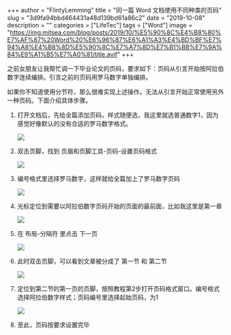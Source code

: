 +++
author = "FlintyLemming"
title = "同一篇 Word 文档使用不同种类的页码"
slug = "3d9fa94bbd464431a48d139bd61a86c2"
date = "2019-10-08"
description = ""
categories = ["LifeTec"]
tags = ["Word"]
image = "https://img.mitsea.com/blog/posts/2019/10/%E5%90%8C%E4%B8%80%E7%AF%87%20Word%20%E6%96%87%E6%A1%A3%E4%BD%BF%E7%94%A8%E4%B8%8D%E5%90%8C%E7%A7%8D%E7%B1%BB%E7%9A%84%E9%A1%B5%E7%A0%81/title.avif"
+++

之前女朋友让我帮忙调一下毕业论文的页码，要求如下：页码从引言开始按阿拉伯数字连续编排。引言之前的页码用罗马数字单独编排。

如果你不知道使用分节符，那么很难实现上述操作。无法从引言开始正常使用另外一种页码。下面介绍具体步骤。

1. 打开文档后，先给全篇添加页码，样式随便选，我这里就选普通数字1，因为感觉好像默认的没有合适的罗马数字格式。
    
    ![](https://img.mitsea.com/blog/posts/2019/10/%E5%90%8C%E4%B8%80%E7%AF%87%20Word%20%E6%96%87%E6%A1%A3%E4%BD%BF%E7%94%A8%E4%B8%8D%E5%90%8C%E7%A7%8D%E7%B1%BB%E7%9A%84%E9%A1%B5%E7%A0%81/1.avif)
    
2. 双击页脚，找到 页眉和页脚工具-页码-设置页码格式
    
    ![](https://img.mitsea.com/blog/posts/2019/10/%E5%90%8C%E4%B8%80%E7%AF%87%20Word%20%E6%96%87%E6%A1%A3%E4%BD%BF%E7%94%A8%E4%B8%8D%E5%90%8C%E7%A7%8D%E7%B1%BB%E7%9A%84%E9%A1%B5%E7%A0%81/2.avif)
    
3. 编号格式里选择罗马数字，这样就给全篇加上了罗马数字页码
    
    ![](https://img.mitsea.com/blog/posts/2019/10/%E5%90%8C%E4%B8%80%E7%AF%87%20Word%20%E6%96%87%E6%A1%A3%E4%BD%BF%E7%94%A8%E4%B8%8D%E5%90%8C%E7%A7%8D%E7%B1%BB%E7%9A%84%E9%A1%B5%E7%A0%81/3.avif)
    
4. 光标定位到需要以阿拉伯数字页码开始的页面的最前面，比如我这里是第一章
    
    ![](https://img.mitsea.com/blog/posts/2019/10/%E5%90%8C%E4%B8%80%E7%AF%87%20Word%20%E6%96%87%E6%A1%A3%E4%BD%BF%E7%94%A8%E4%B8%8D%E5%90%8C%E7%A7%8D%E7%B1%BB%E7%9A%84%E9%A1%B5%E7%A0%81/4.avif)
    
5. 在 布局-分隔符 里点击 下一页
    
    ![](https://img.mitsea.com/blog/posts/2019/10/%E5%90%8C%E4%B8%80%E7%AF%87%20Word%20%E6%96%87%E6%A1%A3%E4%BD%BF%E7%94%A8%E4%B8%8D%E5%90%8C%E7%A7%8D%E7%B1%BB%E7%9A%84%E9%A1%B5%E7%A0%81/5.avif)
    
6. 此时双击页脚，可以看到文章被分成了 第一节 和 第二节
    
    ![](https://img.mitsea.com/blog/posts/2019/10/%E5%90%8C%E4%B8%80%E7%AF%87%20Word%20%E6%96%87%E6%A1%A3%E4%BD%BF%E7%94%A8%E4%B8%8D%E5%90%8C%E7%A7%8D%E7%B1%BB%E7%9A%84%E9%A1%B5%E7%A0%81/6.avif)
    
7. 定位到第二节的第一页的页脚，按照教程第2步打开页码格式窗口。编号格式选择阿拉伯数字样式；页码编号里选择起始页码，为1
    
    ![](https://img.mitsea.com/blog/posts/2019/10/%E5%90%8C%E4%B8%80%E7%AF%87%20Word%20%E6%96%87%E6%A1%A3%E4%BD%BF%E7%94%A8%E4%B8%8D%E5%90%8C%E7%A7%8D%E7%B1%BB%E7%9A%84%E9%A1%B5%E7%A0%81/7.avif)
    
8. 至此，页码按要求设置完毕